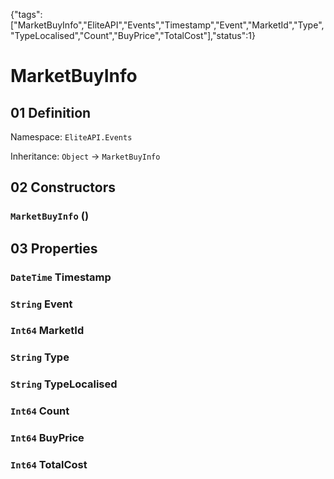 {"tags":["MarketBuyInfo","EliteAPI","Events","Timestamp","Event","MarketId","Type","TypeLocalised","Count","BuyPrice","TotalCost"],"status":1}

# MarketBuyInfo

## 01 Definition

Namespace: `EliteAPI.Events`

Inheritance: `Object` → `MarketBuyInfo`

## 02 Constructors

### `MarketBuyInfo` ()

## 03 Properties

### `DateTime` Timestamp

### `String` Event

### `Int64` MarketId

### `String` Type

### `String` TypeLocalised

### `Int64` Count

### `Int64` BuyPrice

### `Int64` TotalCost

